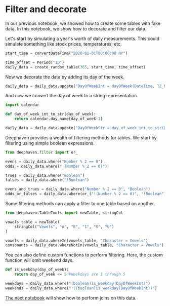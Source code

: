 # Filter and decorate

In our previous notebook, we showed how to create some tables with fake data. In this notebook, we show how to decorate and filter our data.

Let's start by simulating a year's worth of daily measurements. This could simulate something like stock prices, temperatures, etc.

```python
start_time = convertDateTime("2020-01-01T00:00:00 NY")

time_offset = Period("1D")
daily_data = create_random_table(365, start_time, time_offset)
```

Now we decorate the data by adding its day of the week.<!--TODO what is a good way to describe "decorate"?-->

```python
daily_data = daily_data.update("DayOfWeekInt = dayOfWeek(DateTime, TZ_NY)")
```

And now we convert the day of week to a string representation.

```python
import calendar

def day_of_week_int_to_str(day_of_week):
    return calendar.day_name[day_of_week-1]

daily_data = daily_data.update("DayOfWeekStr = day_of_week_int_to_str(DayOfWeekInt)")
```

Deephaven provides a wealth of filtering methods for tables.  We start by filtering using simple boolean expressions.

```python
from deephaven.filter import or_

evens = daily_data.where("Number % 2 == 0")
odds = daily_data.where("!(Number % 2 == 0)")

trues = daily_data.where("Boolean")
falses = daily_data.where("!Boolean")

evens_and_trues = daily_data.where("Number % 2 == 0", "Boolean")
odds_or_falses = daily_data.where(or_("!(Number % 2 == 0)", "!Boolean"))
```

Some filtering methods can apply a filter to one table based on another.

```python
from deephaven.TableTools import newTable, stringCol

vowels_table = newTable(
    stringCol("Vowels", "A", "E", "I", "O", "U")
)

vowels = daily_data.whereIn(vowels_table, "Character = Vowels")
consonants = daily_data.whereNotIn(vowels_table, "Character = Vowels")
```

You can also define custom functions to perform filtering.  Here, the custom function will omit weekend days.

```python
def is_weekday(day_of_week):
    return day_of_week <= 5 #Weekdays are 1 through 5

weekdays = daily_data.where("(boolean)is_weekday(DayOfWeekInt)")
weekends = daily_data.where("!((boolean)is_weekday(DayOfWeekInt))")
```

[The next notebook](A3%20Do%20time%20series%20and%20relational%20joins.md) will show how to perform joins on this data.
